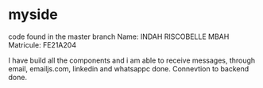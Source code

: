 # myside

code found in the master branch
Name: INDAH RISCOBELLE MBAH
Matricule: FE21A204

I have build all the components and i am able to receive messages, through email, emailjs.com, linkedin and whatsappc done. Connevtion to backend done.
